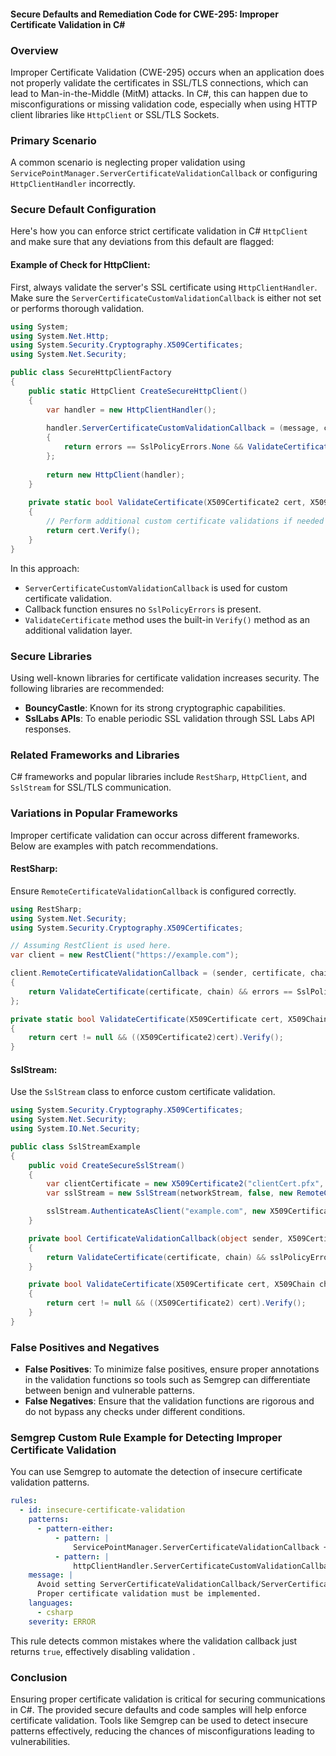 #### Secure Defaults and Remediation Code for CWE-295: Improper Certificate Validation in C#

### Overview
Improper Certificate Validation (CWE-295) occurs when an application does not properly validate the certificates in SSL/TLS connections, which can lead to Man-in-the-Middle (MitM) attacks. In C#, this can happen due to misconfigurations or missing validation code, especially when using HTTP client libraries like `HttpClient` or SSL/TLS Sockets.

### Primary Scenario
A common scenario is neglecting proper validation using `ServicePointManager.ServerCertificateValidationCallback` or configuring `HttpClientHandler` incorrectly.

### Secure Default Configuration
Here's how you can enforce strict certificate validation in C# `HttpClient` and make sure that any deviations from this default are flagged:

#### Example of Check for HttpClient:
First, always validate the server's SSL certificate using `HttpClientHandler`. Make sure the `ServerCertificateCustomValidationCallback` is either not set or performs thorough validation.
 
```csharp
using System;
using System.Net.Http;
using System.Security.Cryptography.X509Certificates;
using System.Net.Security;

public class SecureHttpClientFactory
{
    public static HttpClient CreateSecureHttpClient()
    {
        var handler = new HttpClientHandler();
        
        handler.ServerCertificateCustomValidationCallback = (message, cert, chain, errors) => 
        {
            return errors == SslPolicyErrors.None && ValidateCertificate(cert, chain);
        };
        
        return new HttpClient(handler);
    }
    
    private static bool ValidateCertificate(X509Certificate2 cert, X509Chain chain)
    {
        // Perform additional custom certificate validations if needed
        return cert.Verify();
    }
}
```

In this approach:
- `ServerCertificateCustomValidationCallback` is used for custom certificate validation.
- Callback function ensures no `SslPolicyErrors` is present.
- `ValidateCertificate` method uses the built-in `Verify()` method as an additional validation layer.

### Secure Libraries
Using well-known libraries for certificate validation increases security. The following libraries are recommended:
- **BouncyCastle**: Known for its strong cryptographic capabilities.
- **SslLabs APIs**: To enable periodic SSL validation through SSL Labs API responses.

### Related Frameworks and Libraries
C# frameworks and popular libraries include `RestSharp`, `HttpClient`, and `SslStream` for SSL/TLS communication.

### Variations in Popular Frameworks
Improper certificate validation can occur across different frameworks. Below are examples with patch recommendations.

#### RestSharp:
Ensure `RemoteCertificateValidationCallback` is configured correctly.

```csharp
using RestSharp;
using System.Net.Security;
using System.Security.Cryptography.X509Certificates;

// Assuming RestClient is used here.
var client = new RestClient("https://example.com");

client.RemoteCertificateValidationCallback = (sender, certificate, chain, errors) => 
{
    return ValidateCertificate(certificate, chain) && errors == SslPolicyErrors.None;
};

private static bool ValidateCertificate(X509Certificate cert, X509Chain chain)
{
    return cert != null && ((X509Certificate2)cert).Verify();
}
```

#### SslStream:
Use the `SslStream` class to enforce custom certificate validation.

```csharp
using System.Security.Cryptography.X509Certificates;
using System.Net.Security;
using System.IO.Net.Security;

public class SslStreamExample
{
    public void CreateSecureSslStream()
    {
        var clientCertificate = new X509Certificate2("clientCert.pfx", "password");
        var sslStream = new SslStream(networkStream, false, new RemoteCertificateValidationCallback(CertificateValidationCallback));

        sslStream.AuthenticateAsClient("example.com", new X509CertificateCollection { clientCertificate }, SslProtocols.Tls12, false);
    }

    private bool CertificateValidationCallback(object sender, X509Certificate certificate, X509Chain chain, SslPolicyErrors sslPolicyErrors)
    {
        return ValidateCertificate(certificate, chain) && sslPolicyErrors == SslPolicyErrors.None;
    }

    private bool ValidateCertificate(X509Certificate cert, X509Chain chain)
    {
        return cert != null && ((X509Certificate2) cert).Verify();
    }
}
```

### False Positives and Negatives
- **False Positives**: To minimize false positives, ensure proper annotations in the validation functions so tools such as Semgrep can differentiate between benign and vulnerable patterns.
- **False Negatives**: Ensure that the validation functions are rigorous and do not bypass any checks under different conditions.

### Semgrep Custom Rule Example for Detecting Improper Certificate Validation
You can use Semgrep to automate the detection of insecure certificate validation patterns.

```yaml
rules:
  - id: insecure-certificate-validation
    patterns:
      - pattern-either:
          - pattern: |
              ServicePointManager.ServerCertificateValidationCallback += (sender, cert, chain, errors) => true
          - pattern: |
              httpClientHandler.ServerCertificateCustomValidationCallback += (message, cert, chain, errors) => true
    message: |
      Avoid setting ServerCertificateValidationCallback/ServerCertificateCustomValidationCallback to always return true. 
      Proper certificate validation must be implemented.
    languages:
      - csharp
    severity: ERROR
```

This rule detects common mistakes where the validation callback just returns `true`, effectively disabling validation      .

### Conclusion
Ensuring proper certificate validation is critical for securing communications in C#. The provided secure defaults and code samples will help enforce certificate validation. Tools like Semgrep can be used to detect insecure patterns effectively, reducing the chances of misconfigurations leading to vulnerabilities.